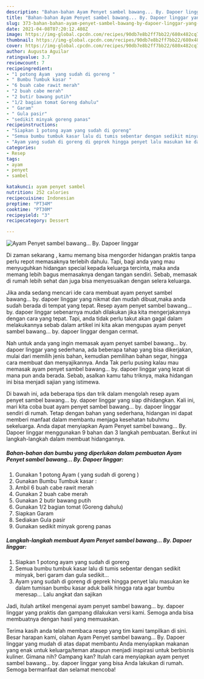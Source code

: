 ```yaml
---
description: "Bahan-bahan Ayam Penyet sambel bawang... By. Dapoer linggar yang enak dan Mudah Dibuat"
title: "Bahan-bahan Ayam Penyet sambel bawang... By. Dapoer linggar yang enak dan Mudah Dibuat"
slug: 373-bahan-bahan-ayam-penyet-sambel-bawang-by-dapoer-linggar-yang-enak-dan-mudah-dibuat
date: 2021-04-08T07:20:12.408Z
image: https://img-global.cpcdn.com/recipes/90db7e8b2ff7bb22/680x482cq70/ayam-penyet-sambel-bawang-by-dapoer-linggar-foto-resep-utama.jpg
thumbnail: https://img-global.cpcdn.com/recipes/90db7e8b2ff7bb22/680x482cq70/ayam-penyet-sambel-bawang-by-dapoer-linggar-foto-resep-utama.jpg
cover: https://img-global.cpcdn.com/recipes/90db7e8b2ff7bb22/680x482cq70/ayam-penyet-sambel-bawang-by-dapoer-linggar-foto-resep-utama.jpg
author: Augusta Aguilar
ratingvalue: 3.7
reviewcount: 7
recipeingredient:
- "1 potong Ayam  yang sudah di goreng "
- " Bumbu Tumbuk kasar "
- "6 buah cabe rawit merah"
- "2 buah cabe merah"
- "2 butir bawang putih"
- "1/2 bagian tomat Goreng dahulu"
- " Garam"
- " Gula pasir"
- "sedikit minyak goreng panas"
recipeinstructions:
- "Siapkan 1 potong ayam yang sudah di goreng"
- "Semua bumbu tumbuk kasar lalu di tumis sebentar dengan sedikit minyak, beri garam dan gula sedikit..."
- "Ayam yang sudah di goreng di geprek hingga penyet lalu masukan ke dalam tumisan bumbu kasar aduk balik hingga rata agar bumbu meresap... Lalu angkat dan sajikan"
categories:
- Resep
tags:
- ayam
- penyet
- sambel

katakunci: ayam penyet sambel 
nutrition: 252 calories
recipecuisine: Indonesian
preptime: "PT34M"
cooktime: "PT30M"
recipeyield: "3"
recipecategory: Dessert

---
```



![Ayam Penyet sambel bawang... By. Dapoer linggar](https://img-global.cpcdn.com/recipes/90db7e8b2ff7bb22/680x482cq70/ayam-penyet-sambel-bawang-by-dapoer-linggar-foto-resep-utama.jpg)

Di zaman  sekarang , kamu memang bisa mengorder hidangan praktis tanpa perlu repot memasaknya terlebih dahulu. Tapi, bagi anda yang mau menyuguhkan hidangan special kepada keluarga tercinta, maka anda memang lebih bagus memasaknya dengan tangan sendiri. Sebab, memasak di rumah lebih sehat dan juga bisa menyesuaikan dengan selera keluarga.

Jika anda sedang mencari ide cara membuat ayam penyet sambel bawang... by. dapoer linggar yang nikmat dan mudah dibuat,maka anda sudah berada di tempat yang tepat. Resep ayam penyet sambel bawang... by. dapoer linggar  sebenarnya mudah dilakukan jika kita mengerjakannya dengan cara yang tepat. Tapi, anda tidak perlu takut akan gagal dalam melakukannya 
sebab dalam artikel ini kita akan mengupas ayam penyet sambel bawang... by. dapoer linggar dengan cermat.  



Nah untuk anda yang ingin memasak ayam penyet sambel bawang... by. dapoer linggar yang sederhana, ada beberapa tahap yang bisa dikerjakan, mulai dari memilih jenis bahan, kemudian pemilihan bahan segar, hingga cara membuat dan menyajikannya. Anda Tak perlu pusing kalau mau memasak ayam penyet sambel bawang... by. dapoer linggar yang lezat di mana pun anda berada. Sebab, asalkan kamu  tahu triknya, maka hidangan ini bisa menjadi sajian yang istimewa.

Di bawah ini, ada beberapa tips dan trik dalam mengolah resep ayam penyet sambel bawang... by. dapoer linggar yang siap dihidangkan. Kali ini, mari kita coba buat ayam penyet sambel bawang... by. dapoer linggar sendiri di rumah. Tetap dengan bahan yang sederhana, hidangan ini dapat memberi manfaat dalam membantu menjaga kesehatan tubuhmu sekeluarga. Anda dapat menyiapkan Ayam Penyet sambel bawang... By. Dapoer linggar menggunakan 9 bahan dan 3 langkah pembuatan. Berikut ini langkah-langkah dalam membuat hidangannya.

<!--inarticleads1-->

##### Bahan-bahan dan bumbu yang diperlukan dalam pembuatan Ayam Penyet sambel bawang... By. Dapoer linggar:

1. Gunakan 1 potong Ayam ( yang sudah di goreng )
1. Gunakan  Bumbu Tumbuk kasar :
1. Ambil 6 buah cabe rawit merah
1. Gunakan 2 buah cabe merah
1. Gunakan 2 butir bawang putih
1. Gunakan 1/2 bagian tomat (Goreng dahulu)
1. Siapkan  Garam
1. Sediakan  Gula pasir
1. Gunakan sedikit minyak goreng panas




<!--inarticleads2-->

##### Langkah-langkah membuat Ayam Penyet sambel bawang... By. Dapoer linggar:

1. Siapkan 1 potong ayam yang sudah di goreng
1. Semua bumbu tumbuk kasar lalu di tumis sebentar dengan sedikit minyak, beri garam dan gula sedikit...
1. Ayam yang sudah di goreng di geprek hingga penyet lalu masukan ke dalam tumisan bumbu kasar aduk balik hingga rata agar bumbu meresap... Lalu angkat dan sajikan




Jadi, itulah artikel mengenai  ayam penyet sambel bawang... by. dapoer linggar  yang praktis dan gampang dilakukan versi kami. Semoga anda bisa membuatnya dengan hasil yang memuaskan. 

Terima kasih anda telah membaca resep yang tim kami tampilkan di sini. Besar harapan kami, olahan  Ayam Penyet sambel bawang... By. Dapoer linggar yang mudah di atas dapat membantu Anda menyiapkan makanan yang enak untuk keluarga/teman ataupun menjadi inspirasi untuk berbisnis kuliner. Gimana nih? Gampang kan? Itulah cara menyiapkan ayam penyet sambel bawang... by. dapoer linggar yang bisa Anda lakukan di rumah. Semoga bermanfaat dan selamat mencoba!


